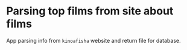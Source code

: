 # Parsing top films from site about films
App parsing info from `kinoafisha` website and return file for database.

